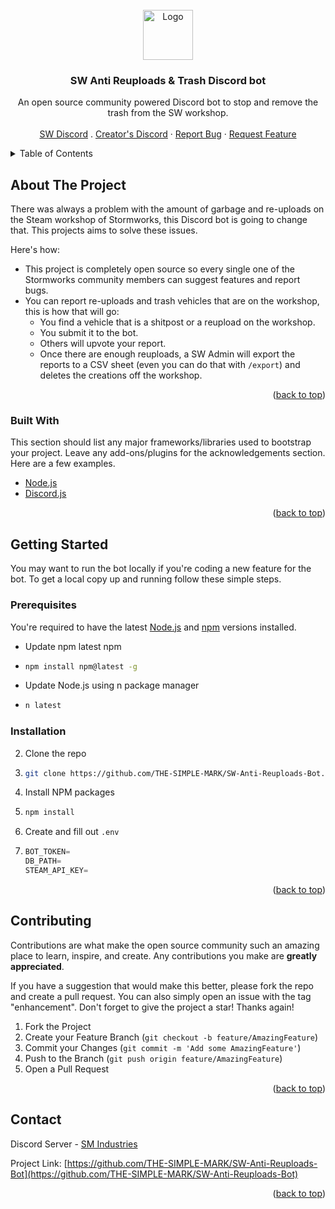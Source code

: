 <div id="top"></div>
<!--
*** Thanks for checking out the Best-README-Template. If you have a suggestion
*** that would make this better, please fork the repo and create a pull request
*** or simply open an issue with the tag "enhancement".
*** Don't forget to give the project a star!
*** Thanks again! Now go create something AMAZING! :D
-->



<!-- PROJECT LOGO -->
<br />
<div align="center">
  <a href="https://github.com/othneildrew/Best-README-Template">
    <img src="https://cdn.discordapp.com/attachments/902924492723068969/920357395950108732/sw_anti_reuplods_transparent.png" alt="Logo" width="80" height="80">
  </a>

  <h3 align="center">SW Anti Reuploads & Trash Discord bot</h3>

  <p align="center">
    An open source community powered Discord bot to stop and remove the trash from the SW workshop.
    <br />
    <br />
    <a href="https://discord.gg/stormworks">SW Discord</a>
    .
    <a href="https://discord.gg/5KV3ncvmuJ">Creator's Discord</a>
    ·
    <a href="https://github.com/othneildrew/Best-README-Template/issues">Report Bug</a>
    ·
    <a href="https://github.com/othneildrew/Best-README-Template/issues">Request Feature</a>
  </p>
</div>



<!-- TABLE OF CONTENTS -->
<details>
  <summary>Table of Contents</summary>
  <ol>
    <li>
      <a href="#about-the-project">About The Project</a>
      <ul>
        <li><a href="#built-with">Built With</a></li>
      </ul>
    </li>
    <li>
      <a href="#getting-started">Getting Started</a>
      <ul>
        <li><a href="#prerequisites">Prerequisites</a></li>
        <li><a href="#installation">Installation</a></li>
      </ul>
    </li>
    <li><a href="#contributing">Contributing</a></li>
    <li><a href="#contact">Contact</a></li>
  </ol>
</details>



<!-- ABOUT THE PROJECT -->
## About The Project

There was always a problem with the amount of garbage and re-uploads on the Steam workshop of Stormworks, this Discord bot is going to change that. This projects aims to solve these issues.

Here's how:
* This project is completely open source so every single one of the Stormworks community members can suggest features and report bugs.
* You can report re-uploads and trash vehicles that are on the workshop, this is how that will go:
    - You find a vehicle that is a shitpost or a reupload on the workshop.
    - You submit it to the bot.
    - Others will upvote your report.
    - Once there are enough reuploads, a SW Admin will export the reports to a CSV sheet (even you can do that with `/export`) and deletes the creations off the workshop.

<p align="right">(<a href="#top">back to top</a>)</p>



### Built With

This section should list any major frameworks/libraries used to bootstrap your project. Leave any add-ons/plugins for the acknowledgements section. Here are a few examples.

* [Node.js](https://nodejs.org/)
* [Discord.js](https://discord.js.org)

<p align="right">(<a href="#top">back to top</a>)</p>



<!-- GETTING STARTED -->
## Getting Started

You may want to run the bot locally if you're coding a new feature for the bot.
To get a local copy up and running follow these simple steps.

### Prerequisites

You're required to have the latest [Node.js](https://nodejs.org/en/download/) and [npm](https://nodejs.org/en/download/) versions installed.
* Update npm latest npm
* 
  ```sh
  npm install npm@latest -g
  ```
* Update Node.js using n package manager
* 
  ```sh
  n latest
  ```

### Installation

2. Clone the repo
3. 
   ```sh
   git clone https://github.com/THE-SIMPLE-MARK/SW-Anti-Reuploads-Bot.git
   ```
3. Install NPM packages
4. 
   ```sh
   npm install
   ```
4. Create and fill out `.env`
5. 
   ```js
   BOT_TOKEN=
   DB_PATH=
   STEAM_API_KEY=
   ```

<p align="right">(<a href="#top">back to top</a>)</p>



<!-- CONTRIBUTING -->
## Contributing

Contributions are what make the open source community such an amazing place to learn, inspire, and create. Any contributions you make are **greatly appreciated**.

If you have a suggestion that would make this better, please fork the repo and create a pull request. You can also simply open an issue with the tag "enhancement".
Don't forget to give the project a star! Thanks again!

1. Fork the Project
2. Create your Feature Branch (`git checkout -b feature/AmazingFeature`)
3. Commit your Changes (`git commit -m 'Add some AmazingFeature'`)
4. Push to the Branch (`git push origin feature/AmazingFeature`)
5. Open a Pull Request

<p align="right">(<a href="#top">back to top</a>)</p>



<!-- CONTACT -->
## Contact

Discord Server - [SM Industries](https://discord.gg/5KV3ncvmuJ)

Project Link: [https://github.com/THE-SIMPLE-MARK/SW-Anti-Reuploads-Bot](https://github.com/THE-SIMPLE-MARK/SW-Anti-Reuploads-Bot)

<p align="right">(<a href="#top">back to top</a>)</p>



<!-- MARKDOWN LINKS & IMAGES -->
<!-- https://www.markdownguide.org/basic-syntax/#reference-style-links -->
[contributors-shield]: https://img.shields.io/github/contributors/othneildrew/Best-README-Template.svg?style=for-the-badge
[contributors-url]: https://github.com/othneildrew/Best-README-Template/graphs/contributors
[forks-shield]: https://img.shields.io/github/forks/othneildrew/Best-README-Template.svg?style=for-the-badge
[forks-url]: https://github.com/othneildrew/Best-README-Template/network/members
[stars-shield]: https://img.shields.io/github/stars/othneildrew/Best-README-Template.svg?style=for-the-badge
[stars-url]: https://github.com/othneildrew/Best-README-Template/stargazers
[issues-shield]: https://img.shields.io/github/issues/othneildrew/Best-README-Template.svg?style=for-the-badge
[issues-url]: https://github.com/othneildrew/Best-README-Template/issues
[license-shield]: https://img.shields.io/github/license/othneildrew/Best-README-Template.svg?style=for-the-badge
[license-url]: https://github.com/othneildrew/Best-README-Template/blob/master/LICENSE.txt
[linkedin-shield]: https://img.shields.io/badge/-LinkedIn-black.svg?style=for-the-badge&logo=linkedin&colorB=555
[linkedin-url]: https://linkedin.com/in/othneildrew
[product-screenshot]: images/screenshot.png
